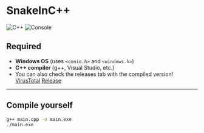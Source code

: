 # SnakeInC++

![C++](https://img.shields.io/badge/Language-C%2B%2B-blue) ![Console](https://img.shields.io/badge/Platform-PC-blue)



## Required
- **Windows OS** (uses `<conio.h>` and `<windows.h>`)  
- **C++ compiler** (g++, Visual Studio, etc.)
- You can also check the releases tab with the compiled version! [VirusTotal](https://www.virustotal.com/gui/file-analysis/NDRjZmZmNzQ3OTc0NWM2Njg2NzQ2YjVkMzNmYmZlNDA6MTc1NTcwODg1NQ==) [Release](https://github.com/1dill/SnakeInCPP/releases/tag/Release)
---

## Compile yourself

```bash
g++ main.cpp -o main.exe
./main.exe
